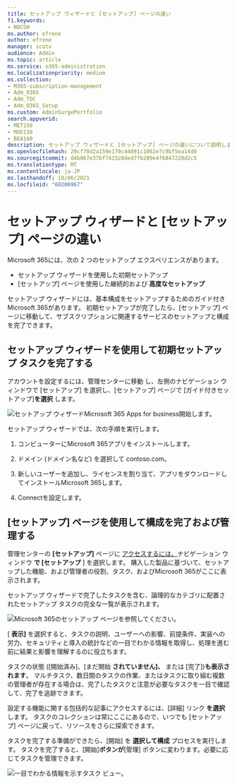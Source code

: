 ```yaml
---
title: セットアップ ウィザードと [セットアップ] ページの違い
f1.keywords:
- NOCSH
ms.author: efrene
author: efrene
manager: scotv
audience: Admin
ms.topic: article
ms.service: o365-administration
ms.localizationpriority: medium
ms.collection:
- M365-subscription-management
- Adm_O365
- Adm_TOC
- Adm_O365_Setup
ms.custom: AdminSurgePortfolio
search.appverid:
- MET150
- MOE150
- BEA160
description: セットアップ ウィザードと [セットアップ] ページの違いについて説明します。
ms.openlocfilehash: 29cf78d2a159e170c44091c1062e7c9bf5ea14d0
ms.sourcegitcommit: d4b867e37bf741528ded7fb289e4f6847228d2c5
ms.translationtype: MT
ms.contentlocale: ja-JP
ms.lasthandoff: 10/06/2021
ms.locfileid: "60200967"
---
```

# <a name="difference-between-the-setup-wizard-and-the-setup-page"></a>セットアップ ウィザードと [セットアップ] ページの違い

Microsoft 365には、次の 2 つのセットアップ エクスペリエンスがあります。 

- セットアップ ウィザードを使用した初期セットアップ
- [セットアップ] ページを使用した継続的および **高度なセットアップ**

セットアップ ウィザードには、基本構成をセットアップするためのガイド付きMicrosoft 365があります。 初期セットアップが完了したら、[セットアップ] ページに移動して、サブスクリプションに関連するサービスのセットアップと構成を完了できます。

## <a name="use-the-setup-wizard-to-complete-initial-setup-tasks"></a>セットアップ ウィザードを使用して初期セットアップ タスクを完了する

アカウントを設定するには、管理センターに移動 [](https://go.microsoft.com/fwlink/p/?linkid=2024339)し、左側のナビゲーション ウィンドウで [セットアップ] を選択し、[セットアップ] ページで [ガイド付きセットアップ]**を選択** します。

![セットアップ ウィザードMicrosoft 365 Apps for business開始します。](../../media/o365b-guided-setup.png)

セットアップ ウィザードでは、次の手順を実行します。

1. コンピューターにMicrosoft 365アプリをインストールします。

2. ドメイン (ドメイン名など) を選択して contoso.com。

3. 新しいユーザーを追加し、ライセンスを割り当て、アプリをダウンロードしてインストールMicrosoft 365します。

4. Connectを設定します。

## <a name="use-the-setup-page-to-complete-and-manage-your-configuration"></a>[セットアップ] ページを使用して構成を完了および管理する

管理センターの **[セットアップ]** ページに [アクセスするには、](https://go.microsoft.com/fwlink/p/?linkid=2024339)ナビゲーション ウィンドウ **で [セットアップ** ] を選択します。 購入した製品に基づいて、セットアップした機能、および管理者の役割、タスク、およびMicrosoft 365がここに表示されます。

セットアップ ウィザードで完了したタスクを含む、論理的なカテゴリに配置されたセットアップ タスクの完全な一覧が表示されます。

![Microsoft 365のセットアップ ページを参照してください。](../../media/o365b-setup-page.png)

[ **表示]** を選択すると、タスクの説明、ユーザーへの影響、前提条件、実装への労力、セキュリティと導入の統計などの一目でわかる情報を取得し、処理を進む前に結果と影響を理解するのに役立ちます。

タスクの状態 ([開始済み]、[まだ開始 **されていません]、** または [完了])**も表示されます**。 マルチタスク、数日間のタスクの作業、またはタスクに取り組む複数の管理者が存在する場合は、完了したタスクと注意が必要なタスクを一目で確認して、完了を追跡できます。 

設定する機能に関する包括的な記事にアクセスするには、[詳細] リンク **を選択** します。 タスクのコレクションは常にここにあるので、いつでも [セットアップ] ページに戻って、リソースをさらに探索できます。

タスクを完了する準備ができたら、[開始] を **選択して構成** プロセスを実行します。 タスクを完了すると、[開始]**ボタンが**[管理] ボタンに変わります。必要に応じてタスクを管理できます。

![一目でわかる情報を示すタスク ビュー。](../../media/o365b-at-a-glance.png)
